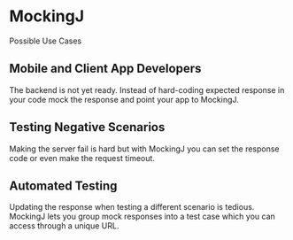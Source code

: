 # MockingJ

Possible Use Cases

Mobile and Client App Developers
------------
The backend is not yet ready. Instead of hard-coding expected response in your code mock the response and point your app to MockingJ.

Testing Negative Scenarios
------------
Making the server fail is hard but with MockingJ you can set the response code or even make the request timeout.

Automated Testing
------------
Updating the response when testing a different scenario is tedious. MockingJ lets you group mock responses into a test case which you can access through a unique URL.
